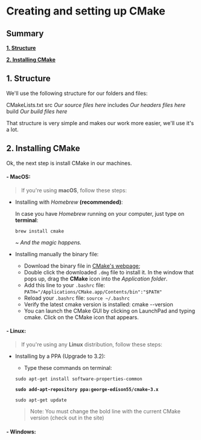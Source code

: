 # Creating and setting up CMake

## Summary

**[1. Structure](#1-structure)**

**[2. Installing CMake](#2-installing-cmake)**

## 1. Structure

We'll use the following structure for our folders and files:

CMakeLists.txt
src
_Our source files here_
includes
_Our headers files here_
build
_Our build files here_

That structure is very simple and makes our work more easier, we'll use it's a lot.

## 2. Installing CMake

Ok, the next step is install CMake in our machines.

#### - MacOS:

> If you're using **macOS**, follow these steps:

- Installing with *Homebrew* **(recommended)**:

    In case you have *Homebrew* running on your computer, just type on **terminal**:

    `brew install cmake`

    _~ And the magic happens._

- Installing manually the binary file:

    - Download the binary file in [CMake's webpage](http://cmake.org);
    - Double click the downloaded `.dmg` file to install it. In the window that pops up, drag the **CMake** icon into the *Application folder*.
    - Add this line to your `.bashrc` file: `PATH="/Applications/CMake.app/Contents/bin":"$PATH"`
    - Reload your `.bashrc` file: `source ~/.bashrc`
    - Verify the latest cmake version is installed: cmake --version
    - You can launch the CMake GUI by clicking on LaunchPad and typing cmake. Click on the CMake icon that appears.

#### - Linux:

> If you're using any **Linux** distribution, follow these steps:

- Installing by a PPA (Upgrade to 3.2):
    - Type these commands on terminal:
    
    `sudo apt-get install software-properties-common`
    
    **`sudo add-apt-repository ppa:george-edison55/cmake-3.x`**
    
    `sudo apt-get update`

    > Note: You must change the bold line with the current CMake version (check out in the site)

#### - Windows:
